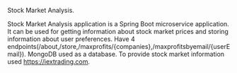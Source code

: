 Stock Market Analysis.

Stock Market Analysis application is a Spring Boot microservice application. It can be used for getting information about stock market prices and storing information about user preferences. Have 4 endpoints(/about,/store,/maxprofits/{companies},/maxprofitsbyemail/{userEmail}). MongoDB used as a database. To provide stock market information used https://iextrading.com. 